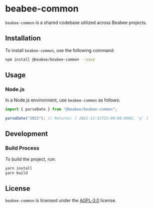# beabee-common

`beabee-common` is a shared codebase utilized across Beabee projects.

## Installation

To install `beabee-common`, use the following command:

```bash
npm install @beabee/beabee-common --save
```

## Usage

### Node.js

In a Node.js environment, use `beabee-common` as follows:

```ts
import { parseDate } from "@beabee/beabee-common";

parseDate("2022"); // Returns: [ 2021-12-31T23:00:00.000Z, 'y' ]
```

## Development

### Build Process

To build the project, run:

```bash
yarn install
yarn build
```

## License

`beabee-common` is licensed under the [AGPL-3.0](./LICENSE) license.
